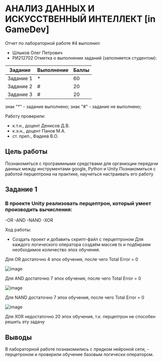 # АНАЛИЗ ДАННЫХ И ИСКУССТВЕННЫЙ ИНТЕЛЛЕКТ [in GameDev]
Отчет по лабораторной работе #4 выполнил:
- Шлыков Олег Петрович
- РИ212702
Отметка о выполнении заданий (заполняется студентом):

| Задание | Выполнение | Баллы |
| ------ | ------ | ------ |
| Задание 1 | * | 60 |
| Задание 2 | # | 20 |
| Задание 3 | # | 20 |

знак "*" - задание выполнено; знак "#" - задание не выполнено;

Работу проверили:
- к.т.н., доцент Денисов Д.В.
- к.э.н., доцент Панов М.А.
- ст. преп., Фадеев В.О.


## Цель работы
Познакомиться с программными средствами для организции передачи данных между инструментами google, Python и Unity
Познакомиться с работой перцептрона на практике, научиться настраивать его работу

## Задание 1
### В проекте Unity реализовать перцептрон, который умеет производить вычисления:
-OR
-AND
-NAND
-XOR

Ход работы:
- Создать проект и добавить скрипт-файл с перцептроном 
Для каждого логического оператора создаём массив ts и подбираем необходимое количество эпох обучения.

Для OR достаточно 4 эпох обучения, после чего Total Error = 0
 
![image](https://user-images.githubusercontent.com/114522298/204098084-edaf9cc7-3362-4d00-9bb3-21a6fb6bc96c.png)

Для AND достаточно 7 эпох обучения, после чего Total Error = 0

![image](https://user-images.githubusercontent.com/114522298/204098155-d88c15fc-5c44-44d9-8136-866a5f3a52cf.png)

Для NAND достаточно 7 эпох обучения, после чего Total Error = 0

![image](https://user-images.githubusercontent.com/114522298/204098199-b9278142-0919-436c-9e5a-6c99e5fa14c0.png)

Для XOR недостаточно 20 эпох обучения, т.к. перцептрон не способен решить эту задачу

## Выводы

В лабораторной работе познакомились с предком нейроной сети, - перцетроном и проверили обучение базовым логически оператором.

